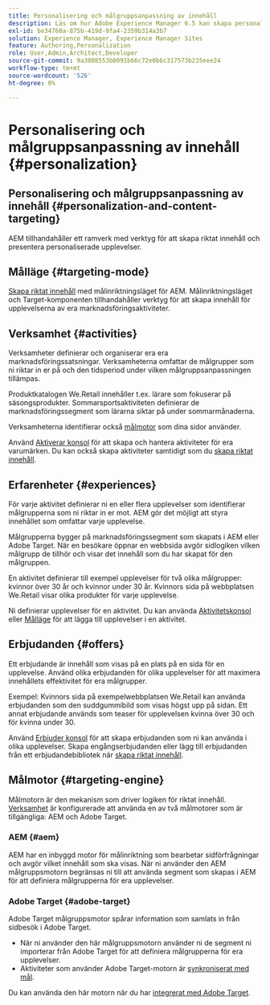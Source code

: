 ```yaml
---
title: Personalisering och målgruppsanpassning av innehåll
description: Läs om hur Adobe Experience Manager 6.5 kan skapa personaliserat innehåll.
exl-id: be34760a-875b-419d-9fa4-2359b314a3b7
solution: Experience Manager, Experience Manager Sites
feature: Authoring,Personalization
role: User,Admin,Architect,Developer
source-git-commit: 9a3008553b8091b66c72e0b6c317573b235eee24
workflow-type: tm+mt
source-wordcount: '526'
ht-degree: 0%

---
```


# Personalisering och målgruppsanpassning av innehåll {#personalization}

## Personalisering och målgruppsanpassning av innehåll {#personalization-and-content-targeting}

AEM tillhandahåller ett ramverk med verktyg för att skapa riktat innehåll och presentera personaliserade upplevelser.

## Målläge {#targeting-mode}

[Skapa riktat innehåll](/help/sites-authoring/content-targeting-touch.md) med målinriktningsläget för AEM. Målinriktningsläget och Target-komponenten tillhandahåller verktyg för att skapa innehåll för upplevelserna av era marknadsföringsaktiviteter.

## Verksamhet {#activities}

Verksamheter definierar och organiserar era era marknadsföringssatsningar. Verksamheterna omfattar de målgrupper som ni riktar in er på och den tidsperiod under vilken målgruppsanpassningen tillämpas.

Produktkatalogen We.Retail innehåller t.ex. lärare som fokuserar på säsongsprodukter. Sommarsportsaktiviteten definierar de marknadsföringssegment som lärarna siktar på under sommarmånaderna.

Verksamheterna identifierar också [målmotor](/help/sites-authoring/personalization.md#targeting-engine) som dina sidor använder.

Använd [Aktiverar konsol](/help/sites-authoring/activitylib.md) för att skapa och hantera aktiviteter för era varumärken. Du kan också skapa aktiviteter samtidigt som du [skapa riktat innehåll](/help/sites-authoring/content-targeting-touch.md).

## Erfarenheter {#experiences}

För varje aktivitet definierar ni en eller flera upplevelser som identifierar målgrupperna som ni riktar in er mot. AEM gör det möjligt att styra innehållet som omfattar varje upplevelse.

Målgrupperna bygger på marknadsföringssegment som skapats i AEM eller Adobe Target. När en besökare öppnar en webbsida avgör sidlogiken vilken målgrupp de tillhör och visar det innehåll som du har skapat för den målgruppen.

En aktivitet definierar till exempel upplevelser för två olika målgrupper: kvinnor över 30 år och kvinnor under 30 år. Kvinnors sida på webbplatsen We.Retail visar olika produkter för varje upplevelse.

Ni definierar upplevelser för en aktivitet. Du kan använda [Aktivitetskonsol](/help/sites-authoring/activitylib.md#adding-editing-an-activity-using-the-activities-console) eller [Målläge](/help/sites-authoring/content-targeting-touch.md#adding-and-removing-experiences-using-targeting-mode) för att lägga till upplevelser i en aktivitet.

## Erbjudanden {#offers}

Ett erbjudande är innehåll som visas på en plats på en sida för en upplevelse. Använd olika erbjudanden för olika upplevelser för att maximera innehållets effektivitet för era målgrupper.

Exempel: Kvinnors sida på exempelwebbplatsen We.Retail kan använda erbjudanden som den suddgummibild som visas högst upp på sidan. Ett annat erbjudande används som teaser för upplevelsen kvinna över 30 och för kvinna under 30.

Använd [Erbjuder konsol](/help/sites-authoring/offerlib.md) för att skapa erbjudanden som ni kan använda i olika upplevelser. Skapa engångserbjudanden eller lägg till erbjudanden från ett erbjudandebibliotek när [skapa riktat innehåll](/help/sites-authoring/content-targeting-touch.md).

## Målmotor {#targeting-engine}

Målmotorn är den mekanism som driver logiken för riktat innehåll. [Verksamhet](/help/sites-authoring/activitylib.md) är konfigurerade att använda en av två målmotorer som är tillgängliga: AEM och Adobe Target.

### AEM {#aem}

AEM har en inbyggd motor för målinriktning som bearbetar sidförfrågningar och avgör vilket innehåll som ska visas. När ni använder den AEM målgruppsmotorn begränsas ni till att använda segment som skapas i AEM för att definiera målgrupperna för era upplevelser.

### Adobe Target {#adobe-target}

Adobe Target målgruppsmotor spårar information som samlats in från sidbesök i Adobe Target.

* När ni använder den här målgruppsmotorn använder ni de segment ni importerar från Adobe Target för att definiera målgrupperna för era upplevelser.
* Aktiviteter som använder Adobe Target-motorn är [synkroniserat med mål](/help/sites-authoring/activitylib.md#synchronizing-activities-with-adobe-target).

Du kan använda den här motorn när du har [integrerat med Adobe Target](/help/sites-administering/opt-in.md).
